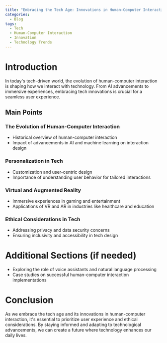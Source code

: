 ```yaml
---
title: "Embracing the Tech Age: Innovations in Human-Computer Interaction"
categories:
  - Blog
tags:
  - Tech
  - Human-Computer Interaction
  - Innovation
  - Technology Trends
---
```


# Introduction
In today's tech-driven world, the evolution of human-computer interaction is shaping how we interact with technology. From AI advancements to immersive experiences, embracing tech innovations is crucial for a seamless user experience.

## Main Points
### The Evolution of Human-Computer Interaction
- Historical overview of human-computer interaction
- Impact of advancements in AI and machine learning on interaction design

### Personalization in Tech
- Customization and user-centric design
- Importance of understanding user behavior for tailored interactions

### Virtual and Augmented Reality
- Immersive experiences in gaming and entertainment
- Applications of VR and AR in industries like healthcare and education

### Ethical Considerations in Tech
- Addressing privacy and data security concerns
- Ensuring inclusivity and accessibility in tech design

# Additional Sections (if needed)
- Exploring the role of voice assistants and natural language processing
- Case studies on successful human-computer interaction implementations

# Conclusion
As we embrace the tech age and its innovations in human-computer interaction, it's essential to prioritize user experience and ethical considerations. By staying informed and adapting to technological advancements, we can create a future where technology enhances our daily lives.